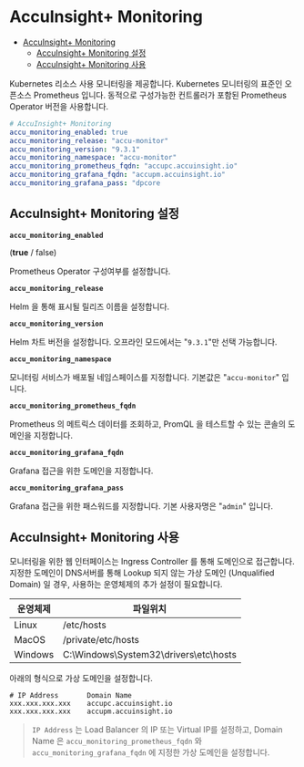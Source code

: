 # AccuInsight+ Monitoring

- [AccuInsight+ Monitoring](#accuinsight-monitoring)
  - [AccuInsight+ Monitoring 설정](#accuinsight-monitoring-설정)
  - [AccuInsight+ Monitoring 사용](#accuinsight-monitoring-사용)

Kubernetes 리소스 사용 모니터링을 제공합니다. Kubernetes 모니터링의 표준인 오픈소스 Prometheus 입니다. 동적으로 구성가능한 컨트롤러가 포함된 Prometheus Operator 버전을 사용합니다.

```yaml
# AccuInsight+ Monitoring
accu_monitoring_enabled: true
accu_monitoring_release: "accu-monitor"
accu_monitoring_version: "9.3.1"
accu_monitoring_namespace: "accu-monitor"
accu_monitoring_prometheus_fqdn: "accupc.accuinsight.io"
accu_monitoring_grafana_fqdn: "accupm.accuinsight.io"
accu_monitoring_grafana_pass: "dpcore
```

## AccuInsight+ Monitoring 설정

**`accu_monitoring_enabled`**

(**true** / false)

Prometheus Operator 구성여부를 설정합니다.

**`accu_monitoring_release`**

Helm 을 통해 표시될 릴리즈 이름을 설정합니다.

**`accu_monitoring_version`**

Helm 차트 버전을 설정합니다. 오프라인 모드에서는 "`9.3.1`"만 선택 가능합니다.

**`accu_monitoring_namespace`**

모니터링 서비스가 배포될 네임스페이스를 지정합니다. 기본값은 "`accu-monitor`" 입니다.

**`accu_monitoring_prometheus_fqdn`**

Prometheus 의 메트릭스 데이터를 조회하고, PromQL 을 테스트할 수 있는 콘솔의 도메인을 지정합니다.

**`accu_monitoring_grafana_fqdn`**

Grafana 접근을 위한 도메인을 지정합니다.

**`accu_monitoring_grafana_pass`**

Grafana 접근을 위한 패스워드를 지정합니다. 기본 사용자명은 "`admin`" 입니다.

## AccuInsight+ Monitoring 사용

모니터링을 위한 웹 인터페이스는 Ingress Controller 를 통해 도메인으로 접근합니다. 지정한 도메인이 DNS서버를 통해 Lookup 되지 않는 가상 도메인 (Unqualified Domain) 일 경우, 사용하는 운영체제의 추가 설정이 필요합니다.

| 운영체제 | 파일위치                              |
| -------- | ------------------------------------- |
| Linux    | /etc/hosts                            |
| MacOS    | /private/etc/hosts                    |
| Windows  | C:\Windows\System32\drivers\etc\hosts |

아래의 형식으로 가상 도메인을 설정합니다.

```
# IP Address       Domain Name
xxx.xxx.xxx.xxx    accupc.accuinsight.io
xxx.xxx.xxx.xxx    accupm.accuinsight.io
```

> `IP Address` 는 Load Balancer 의 IP 또는 Virtual IP를 설정하고, Domain Name 은 `accu_monitoring_prometheus_fqdn` 와 `accu_monitoring_grafana_fqdn` 에 지정한 가상 도메인을 설정합니다.

